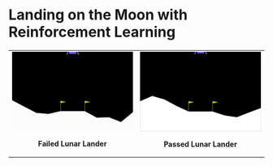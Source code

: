 # Landing on the Moon with Reinforcement Learning

<table>
  <tr>
    <!-- First Image -->
    <td>
      <img src="videos/readMe_crash.gif" width="340" alt="Failed Lunar Lander">
      <br>
      <p align="center"><strong>Failed Lunar Lander</strong></p>
    </td>
    <!-- Second Image -->
    <td>
      <img src="images/lunar_lander.gif" width="340" alt="Passed Lunar Lander">
      <br>
      <p align="center"><strong>Passed Lunar Lander</strong></p>
    </td>
  </tr>
</table>
